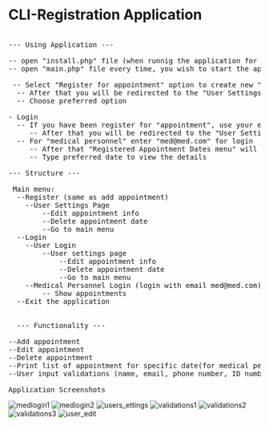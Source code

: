 # CLI-Registration Application

<pre>

--- Using Application ---

-- open "install.php" file (when runnig the application for the first time), that will create schema `registration` and `users` table
-- open "main.php" file every time, you wish to start the app

 -- Select "Register for appointment" option to create new "appointment"
  -- After that you will be redirected to the "User Settings Page"
  -- Choose preferred option

- Login
  -- If you have been register for "appointment", use your email as a login
     -- After that you will be redirected to the "User Settings Page"
  -- For "medical personnel" enter "med@med.com" for login
     -- After that "Registered Appointment Dates menu" will appear
     -- Type preferred date to view the details

--- Structure ---

 Main menu:
  --Register (same as add appointment) 
    --User Settings Page
        --Edit appointment info
        --Delete appointment date
        --Go to main menu
  --Login
    --User Login
        --User settings page
            --Edit appointment info
            --Delete appointment date
            --Go to main menu
    --Medical Personnel Login (login with email med@med.com)
        -- Show appointments
  --Exit the application
  
  
  --- Functionality ---
  
--Add appointment
--Edit appointment
--Delete appointment
--Print list of appointment for specific date(for medical personnel)
--User input validations (name, email, phone number, ID number, date, time)

Application Screenshots
</pre>

![medlogin1](https://user-images.githubusercontent.com/70884391/121813363-648a7400-cc74-11eb-9fc4-0e3075c68ba6.JPG)
![medlogin2](https://user-images.githubusercontent.com/70884391/121813463-d4006380-cc74-11eb-9630-c9c7bdfa3602.JPG)
![users_ettings](https://user-images.githubusercontent.com/70884391/121813467-d8c51780-cc74-11eb-9109-23e3165b6f03.JPG)
![validations1](https://user-images.githubusercontent.com/70884391/121813471-dbc00800-cc74-11eb-92ff-c912c76f3e63.JPG)
![validations2](https://user-images.githubusercontent.com/70884391/121813473-dd89cb80-cc74-11eb-8525-ce15e7aabfc2.JPG)
![validations3](https://user-images.githubusercontent.com/70884391/121813476-debaf880-cc74-11eb-9e41-2760ce557a64.JPG)
![user_edit](https://user-images.githubusercontent.com/70884391/121813478-e24e7f80-cc74-11eb-96cd-1785126eee4e.JPG)
